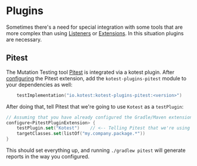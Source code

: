 Plugins
=========

Sometimes there's a need for special integration with some tools that are more complex than using [Listeners](listeners.md) or [Extensions](extensions.md). In this situation plugins are necessary.


## Pitest

The Mutation Testing tool [Pitest](https://pitest.org/) is integrated via a kotest plugin. After [configuring](https://gradle-pitest-plugin.solidsoft.info/) the Pitest extension, add the `kotest-plugins-pitest` module to your dependencies as well:

```kotlin
    testImplementation("io.kotest:kotest-plugins-pitest:<version>")
```

After doing that, tell Pitest that we're going to use `Kotest` as a `testPlugin`:

```kotlin
// Assuming that you have already configured the Gradle/Maven extension
configure<PitestPluginExtension> {
    testPlugin.set("Kotest")    // <-- Telling Pitest that we're using Kotest
    targetClasses.set(listOf("my.company.package.*"))
}
```

This should set everything up, and running `./gradlew pitest` will generate reports in the way you configured.
